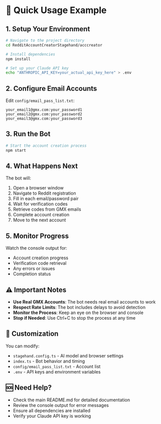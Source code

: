# 🚀 Quick Usage Example

## 1. Setup Your Environment

```bash
# Navigate to the project directory
cd RedditAccountCreatorStagehand/acccreator

# Install dependencies
npm install

# Set up your Claude API key
echo "ANTHROPIC_API_KEY=your_actual_api_key_here" > .env
```

## 2. Configure Email Accounts

Edit `config/email_pass_list.txt`:
```
your_email1@gmx.com:your_password1
your_email2@gmx.com:your_password2
your_email3@gmx.com:your_password3
```

## 3. Run the Bot

```bash
# Start the account creation process
npm start
```

## 4. What Happens Next

The bot will:
1. Open a browser window
2. Navigate to Reddit registration
3. Fill in each email/password pair
4. Wait for verification codes
5. Retrieve codes from GMX emails
6. Complete account creation
7. Move to the next account

## 5. Monitor Progress

Watch the console output for:
- Account creation progress
- Verification code retrieval
- Any errors or issues
- Completion status

## ⚠️ Important Notes

- **Use Real GMX Accounts**: The bot needs real email accounts to work
- **Respect Rate Limits**: The bot includes delays to avoid detection
- **Monitor the Process**: Keep an eye on the browser and console
- **Stop if Needed**: Use Ctrl+C to stop the process at any time

## 🔧 Customization

You can modify:
- `stagehand.config.ts` - AI model and browser settings
- `index.ts` - Bot behavior and timing
- `config/email_pass_list.txt` - Account list
- `.env` - API keys and environment variables

## 🆘 Need Help?

- Check the main README.md for detailed documentation
- Review the console output for error messages
- Ensure all dependencies are installed
- Verify your Claude API key is working
